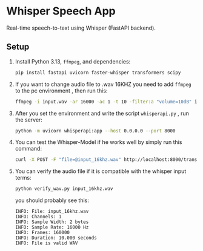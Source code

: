 # Whisper Speech App
Real-time speech-to-text using Whisper (FastAPI backend).

## Setup
1. Install Python 3.13, `ffmpeg`, and dependencies:
   ```bash
   pip install fastapi uvicorn faster-whisper transformers scipy
   ```

2. If you want to change audio file to .wav 16KHZ you need to add `ffmpeg` to the pc environment , then run this:
   ```bash
   ffmpeg -i input.wav -ar 16000 -ac 1 -t 10 -filter:a "volume=10dB" input_16khz.wav
   ```

3. After you set the environment and write the script `whisperapi.py` , run the server:
   ```bash
   python -m uvicorn whisperapi:app --host 0.0.0.0 --port 8000
   ```

4. You can test the Whisper-Model if he works well by simply run this command:
   ```bash
   curl -X POST -F "file=@input_16khz.wav" http://localhost:8000/transcribe
   ```

5. You can verify the audio file if it is compatible with the whisper input terms:
   ```bash
   python verify_wav.py input_16khz.wav
   ```
   you should probably see this:
   ```
   INFO: File: input_16khz.wav
   INFO: Channels: 1
   INFO: Sample Width: 2 bytes
   INFO: Sample Rate: 16000 Hz
   INFO: Frames: 160000
   INFO: Duration: 10.000 seconds
   INFO: File is valid WAV
   ```
